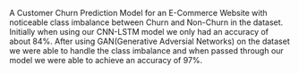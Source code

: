 <p>A Customer Churn Prediction Model for an E-Commerce Website with noticeable class imbalance between Churn and Non-Churn in the dataset.
  Initially when using our CNN-LSTM model we only had an accuracy of about 84%.
  After using GAN(Generative Adversial Networks) on the dataset we were able to handle the class imbalance and when passed through our model we were able to achieve an accuracy of 97%.</p>
